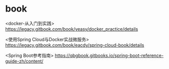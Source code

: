 # book
<docker-从入门到实践>
https://legacy.gitbook.com/book/yeasy/docker_practice/details

<使用Spring Cloud与Docker实战微服务>
https://legacy.gitbook.com/book/eacdy/spring-cloud-book/details

<Spring Boot参考指南>
https://qbgbook.gitbooks.io/spring-boot-reference-guide-zh/content/
